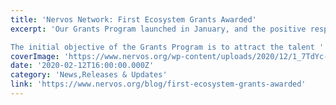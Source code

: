 ```yaml
---
title: 'Nervos Network: First Ecosystem Grants Awarded'
excerpt: 'Our Grants Program launched in January, and the positive response and quality of submissions from the community has been amazing.

The initial objective of the Grants Program is to attract the talent '
coverImage: 'https://www.nervos.org/wp-content/uploads/2020/12/1_7TdYc-yzOoDGFxdAW87jMQ.jpeg'
date: '2020-02-12T16:00:00.000Z'
category: 'News,Releases & Updates'
link: 'https://www.nervos.org/blog/first-ecosystem-grants-awarded'
---
```


